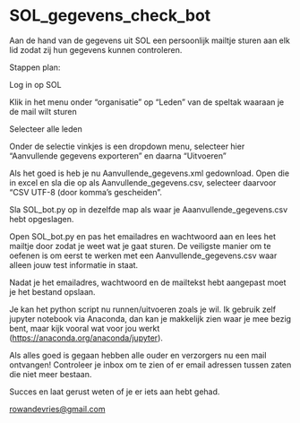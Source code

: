 # SOL_gegevens_check_bot
Aan de hand van de gegevens uit SOL een persoonlijk mailtje sturen aan elk lid zodat zij hun gegevens kunnen controleren.

Stappen plan:

Log in op SOL 

Klik in het menu onder “organisatie” op “Leden” van de speltak waaraan je de mail wilt sturen

Selecteer alle leden

Onder de selectie vinkjes is een dropdown menu, selecteer hier “Aanvullende gegevens exporteren” en daarna “Uitvoeren”

Als het goed is heb je nu Aanvullende_gegevens.xml gedownload. Open die in excel en sla die op als Aanvullende_gegevens.csv, selecteer daarvoor “CSV UTF-8 (door komma’s gescheiden”.

Sla SOL_bot.py op in dezelfde map als waar je Aaanvullende_gegevens.csv hebt opgeslagen.

Open SOL_bot.py en pas het emailadres en wachtwoord aan en lees het mailtje door zodat je weet wat je gaat sturen. De veiligste manier om te oefenen is om eerst te werken met een Aanvullende_gegevens.csv waar alleen jouw test informatie in staat.

Nadat je het emailadres, wachtwoord en de mailtekst hebt aangepast moet je het bestand opslaan.

Je kan het python script nu runnen/uitvoeren zoals je wil. Ik gebruik zelf jupyter notebook via Anaconda, dan kan je makkelijk zien waar je mee bezig bent, maar kijk vooral wat voor jou werkt (https://anaconda.org/anaconda/jupyter).

Als alles goed is gegaan hebben alle ouder en verzorgers nu een mail ontvangen! Controleer je inbox om te zien of er email adressen tussen zaten die niet meer bestaan.

Succes en laat gerust weten of je er iets aan hebt gehad.

rowandevries@gmail.com
